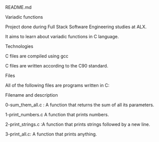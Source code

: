 README.md

Variadic functions

Project done during Full Stack Software Engineering studies at ALX.

It aims to learn about variadic functions in C language.

Technologies

C files are compiled using gcc

C files are written according to the C90 standard.

Files

All of the following files are programs written in C:

Filename and description

0-sum_them_all.c : A function that returns the sum of all its parameters.

1-print_numbers.c A function that prints numbers.

2-print_strings.c :A function that prints strings followed by a new line.

3-print_all.c: A function that prints anything.
